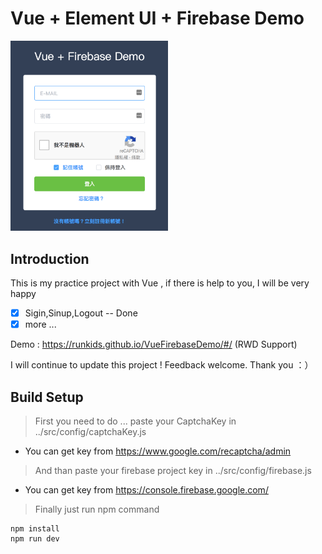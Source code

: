 # Vue + Element UI + Firebase Demo
<img src="https://github.com/runkids/Vue-Firebase-Demo/blob/master/src/blob/login.png?raw=true" style="max-width:50%;"/><br>
## Introduction
This is my practice project with Vue , if there is help to you, I will be very happy


- [x] Sigin,Sinup,Logout -- Done
- [x] more ...

Demo : https://runkids.github.io/VueFirebaseDemo/#/ (RWD Support)

I will continue to update this project ! 
Feedback welcome. Thank you ：）

## Build Setup

>First you need to do ... paste your CaptchaKey in ../src/config/captchaKey.js
- You can get key from https://www.google.com/recaptcha/admin

>And than paste your firebase project key in ../src/config/firebase.js
- You can get key from https://console.firebase.google.com/

>Finally just run npm command
```
npm install
npm run dev
```

